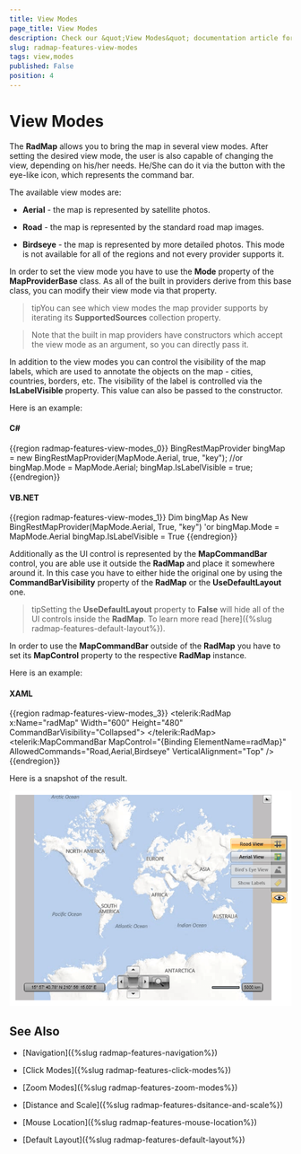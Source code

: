 ```yaml
---
title: View Modes
page_title: View Modes
description: Check our &quot;View Modes&quot; documentation article for the RadMap {{ site.framework_name }} control.
slug: radmap-features-view-modes
tags: view,modes
published: False
position: 4
---
```


# View Modes

The __RadMap__ allows you to bring the map in several view modes. After setting the desired view mode, the user is also capable of changing the view, depending on his/her needs. He/She can do it via the button with the eye-like icon, which represents the command bar.
        

The available view modes are:

* __Aerial__ - the map is represented by satellite photos.
          

* __Road__ - the map is represented by the standard road map images.
          

* __Birdseye__ - the map is represented by more detailed photos. This mode is not available for all of the regions and not every provider supports it.
          

In order to set the view mode you have to use the __Mode__ property of the __MapProviderBase__ class. As all of the built in providers derive from this base class, you can modify their view mode via that property.
        

>tipYou can see which view modes the map provider supports by iterating its __SupportedSources__ collection property.
          

>Note that the built in map providers have constructors which accept the view mode as an argument, so you can directly pass it.

In addition to the view modes you can control the visibility of the map labels, which are used to annotate the objects on the map - cities, countries, borders, etc. The visibility of the label is controlled via the __IsLabelVisible__ property. This value can also be passed to the constructor.
        

Here is an example:

#### __C#__

{{region radmap-features-view-modes_0}}
	BingRestMapProvider bingMap = new BingRestMapProvider(MapMode.Aerial, true, "key");
	//or
	bingMap.Mode = MapMode.Aerial;
	bingMap.IsLabelVisible = true;
	{{endregion}}



#### __VB.NET__

{{region radmap-features-view-modes_1}}
	Dim bingMap As New BingRestMapProvider(MapMode.Aerial, True, "key")
	'or
	bingMap.Mode = MapMode.Aerial
	bingMap.IsLabelVisible = True
	{{endregion}}



Additionally as the UI control is represented by the __MapCommandBar__ control, you are able use it outside the __RadMap__ and place it somewhere around it. In this case you have to either hide the original one by using the __CommandBarVisibility__ property of the __RadMap__ or the __UseDefaultLayout__ one.
        

>tipSetting the __UseDefaultLayout__ property to __False__ will hide all of the UI controls inside the __RadMap__. To learn more read [here]({%slug radmap-features-default-layout%}).
        

In order to use the __MapCommandBar__ outside of the __RadMap__ you have to set its __MapControl__ property to the respective __RadMap__ instance. 

Here is an example:
        

#### __XAML__

{{region radmap-features-view-modes_3}}
	<StackPanel x:Name="LayoutRoot"
	            Background="White"
	            Orientation="Horizontal">
	    <telerik:RadMap x:Name="radMap"
	                    Width="600"
	                    Height="480"
	                    CommandBarVisibility="Collapsed">
	    </telerik:RadMap>
	    <telerik:MapCommandBar MapControl="{Binding ElementName=radMap}"
	                            AllowedCommands="Road,Aerial,Birdseye"
	                            VerticalAlignment="Top" />
	</StackPanel>
	{{endregion}}



Here is a snapshot of the result.

![WPF RadMap Map Command Bar Outside](images/RadMap_Features_ViewModes_02.png)

## See Also

 * [Navigation]({%slug radmap-features-navigation%})

 * [Click Modes]({%slug radmap-features-click-modes%})

 * [Zoom Modes]({%slug radmap-features-zoom-modes%})

 * [Distance and Scale]({%slug radmap-features-dsitance-and-scale%})

 * [Mouse Location]({%slug radmap-features-mouse-location%})

 * [Default Layout]({%slug radmap-features-default-layout%})
